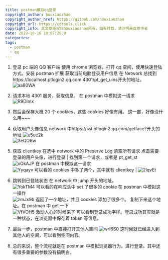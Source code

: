 ```yaml
---
title: postman模拟qq登录
copyright_author: houxiaozhao
copyright_author_href: https://github.com/houxiaozhao
copyright_url: https://cdtools.click
copyright_info: 此文章版权归houxiaozhao所有，如有转载，请注明来自原作者
date: 2019-10-16 10:07:26.0
categories:
tags:
  - postman
  - qq
---
```


1. 登录 pc 端的 QQ 客户端 使用 chrome 浏览器，打开 qq 空间，使用快速登陆方式。安装 postman 扩展 获取当前电脑登录用户信息 在 Network 总找到https://localhost.ptlogin2.qq.com:4301/pt_get_uins开头的地址。
   ![aa80WA](https://cdn.jsdelivr.net/gh/houxiaozhao/imageLibrary@master/uPic/2023/06/13/aa80WA.png)
2. 请求本地 4301 服务，获取信息。 在 postman 中模拟这一请求  
   ![R9DImx](https://cdn.jsdelivr.net/gh/houxiaozhao/imageLibrary@master/uPic/2023/06/13/R9DImx.png)
3. 然后会保存大概 20 个 cookies，这些 cookies 好像有用。 这一部，好像没什么用~~~
4. 获取用户头像信息
   network 中https://ssl.ptlogin2.qq.com/getface?开头的地址
   ![u5ue2k](https://cdn.jsdelivr.net/gh/houxiaozhao/imageLibrary@master/uPic/2023/06/13/u5ue2k.png)  
   ![3eQORw](https://cdn.jsdelivr.net/gh/houxiaozhao/imageLibrary@master/uPic/2023/06/13/3eQORw.png)
5. 获取 clientkey 在选中 network 中的 Preserve Log 清空所有请求 点击需要登录的用户头像，进行登录 |
   找到第一个请求，或者是 pt_get_st  
    ![xOkAJP](https://cdn.jsdelivr.net/gh/houxiaozhao/imageLibrary@master/uPic/2023/06/13/xOkAJP.png)
   在 postman 中模拟这一请求  
    ![Yyqayv](https://cdn.jsdelivr.net/gh/houxiaozhao/imageLibrary@master/uPic/2023/06/13/Yyqayv.png)
   可以看的 cookies 中多了两个，其中就有 clientkey |
   ![2lqvEt](https://cdn.jsdelivr.net/gh/houxiaozhao/imageLibrary@master/uPic/2023/06/13/2lqvEt.png)

6. 跳转到已登陆状态 在 network 中 jump 开头的地址。  
    ![YokTM4](https://cdn.jsdelivr.net/gh/houxiaozhao/imageLibrary@master/uPic/2023/06/13/YokTM4.png)
   可以看的在响应头中 set 了很多的 cookie
   在 postman 中模拟这一操作  
    ![zmJx9b](https://cdn.jsdelivr.net/gh/houxiaozhao/imageLibrary@master/uPic/2023/06/13/zmJx9b.png)
   返回了一个地址，并且 cookies 添加了很多个。 复制下来这个地址。在 postman 中 get 一下  
   ![VfVOH5](https://cdn.jsdelivr.net/gh/houxiaozhao/imageLibrary@master/uPic/2023/06/13/VfVOH5.png)
   激动人心的时候来了 可以看到登录成功字样。登录成功其实就是一种状态，在浏览器中保存着 token 等信息。
7. 最后一步，postman 中直接打开其他人空间
   ![wrI6S0](https://cdn.jsdelivr.net/gh/houxiaozhao/imageLibrary@master/uPic/2023/06/13/wrI6S0.png)
   这时候就已经进入到其他人的空间，可以看到空间内容。
8. 总的来说，整个流程就是在 postman 中模拟浏览器行为。进行登录。其中还有很多重要的参数没有搞明白。
